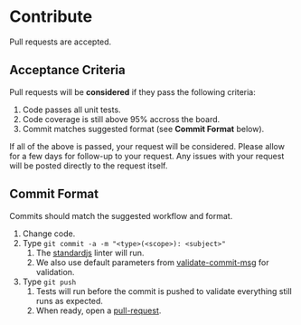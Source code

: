 # Contribute

Pull requests are accepted.

## Acceptance Criteria

Pull requests will be **considered** if they pass the following criteria:

1. Code passes all unit tests.
1. Code coverage is still above 95% accross the board.
1. Commit matches suggested format (see **Commit Format** below).

If all of the above is passed, your request will be considered. Please allow
for a few days for follow-up to your request. Any issues with your request
will be posted directly to the request itself.

## Commit Format

Commits should match the suggested workflow and format.

1. Change code.
1. Type `git commit -a -m "<type>(<scope>): <subject>"`
    1. The [standardjs](http://standardjs.com/) linter will run.
    1. We also use default parameters from [validate-commit-msg](https://github.com/kentcdodds/validate-commit-msg) for validation.
1. Type `git push`
    1. Tests will run before the commit is pushed to validate everything still runs as expected.
    1. When ready, open a [pull-request](https://github.com/mrsteele/dotenv-webpack/compare?expand=1).
